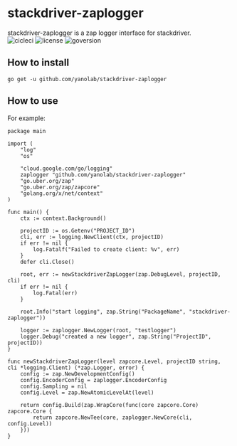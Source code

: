 # stackdriver-zaplogger

stackdriver-zaplogger is a zap logger interface for stackdriver.\
![cicleci](https://img.shields.io/circleci/project/github/yanolab/stackdriver-zaplogger.svg?label=circleci&style=popout)
![license](https://img.shields.io/github/license/yanolab/stackdriver-zaplogger.svg?style=popout)
![goversion](https://img.shields.io/badge/Go-1.12-green.svg)

## How to install

```
go get -u github.com/yanolab/stackdriver-zaplogger
```

## How to use

For example:
```
package main

import (
	"log"
	"os"

	"cloud.google.com/go/logging"
	zaplogger "github.com/yanolab/stackdriver-zaplogger"
	"go.uber.org/zap"
	"go.uber.org/zap/zapcore"
	"golang.org/x/net/context"
)

func main() {
	ctx := context.Background()

	projectID := os.Getenv("PROJECT_ID")
	cli, err := logging.NewClient(ctx, projectID)
	if err != nil {
		log.Fatalf("Failed to create client: %v", err)
	}
	defer cli.Close()

	root, err := newStackdriverZapLogger(zap.DebugLevel, projectID, cli)
	if err != nil {
		log.Fatal(err)
	}

	root.Info("start logging", zap.String("PackageName", "stackdriver-zaplogger"))

	logger := zaplogger.NewLogger(root, "testlogger")
	logger.Debug("created a new logger", zap.String("ProjectID", projectID))
}

func newStackdriverZapLogger(level zapcore.Level, projectID string, cli *logging.Client) (*zap.Logger, error) {
	config := zap.NewDevelopmentConfig()
	config.EncoderConfig = zaplogger.EncoderConfig
	config.Sampling = nil
	config.Level = zap.NewAtomicLevelAt(level)

	return config.Build(zap.WrapCore(func(core zapcore.Core) zapcore.Core {
		return zapcore.NewTee(core, zaplogger.NewCore(cli, config.Level))
	}))
}
```